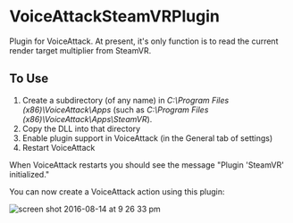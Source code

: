 # VoiceAttackSteamVRPlugin
Plugin for VoiceAttack. At present, it's only function is to read the current render target multiplier from SteamVR.

## To Use ##

1. Create a subdirectory (of any name) in *C:\Program Files (x86)\VoiceAttack\Apps* (such as *C:\Program Files (x86)\VoiceAttack\Apps\SteamVR*).
1. Copy the DLL into that directory
1. Enable plugin support in VoiceAttack (in the General tab of settings)
1. Restart VoiceAttack

When VoiceAttack restarts you should see the message "Plugin 'SteamVR' initialized."

You can now create a VoiceAttack action using this plugin:

![screen shot 2016-08-14 at 9 26 33 pm](https://cloud.githubusercontent.com/assets/7715262/17654200/0ddc0736-6266-11e6-802f-c5116acfa2f9.png)

